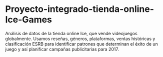 # Proyecto-integrado-tienda-online-Ice-Games
Análisis de datos de la tienda online Ice, que vende videojuegos globalmente. Usamos reseñas, géneros, plataformas, ventas históricas y clasificación ESRB para identificar patrones que determinan el éxito de un juego y así planificar campañas publicitarias para 2017.
